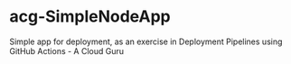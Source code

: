 # acg-SimpleNodeApp

Simple app for deployment, as an exercise in Deployment Pipelines using GitHub Actions - A Cloud Guru
